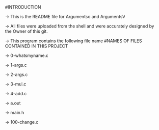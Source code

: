 #INTRODUCTION

-> This is the README file for Argumentsc and ArgumentsV

-> All files were uploaded from the shell and were accurately designed by the Owner of this git.

-> This program contains the following file name
#NAMES OF FILES CONTAINED IN THIS PROJECT

-> 0-whatsmyname.c

-> 1-args.c

-> 2-args.c

-> 3-mul.c

-> 4-add.c

-> a.out

-> main.h

-> 100-change.c
